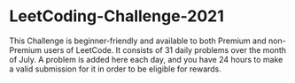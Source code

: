 # LeetCoding-Challenge-2021
This Challenge is beginner-friendly and available to both Premium and non-Premium users of LeetCode. It consists of 31 daily problems over the month of July. 
A problem is added here each day, and you have 24 hours to make a valid submission for it in order to be eligible for rewards.

